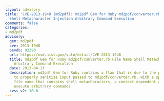 ```yaml
---
layout: advisory
title: 'CVE-2013-1948 (md2pdf): md2pdf Gem for Ruby md2pdf/converter.rb File Name
  Shell Metacharacter Injection Arbitrary Command Execution'
comments: false
categories:
- md2pdf
advisory:
  gem: md2pdf
  cve: 2013-1948
  osvdb: 92290
  url: https://nvd.nist.gov/vuln/detail/CVE-2013-1948
  title: md2pdf Gem for Ruby md2pdf/converter.rb File Name Shell Metacharacter Injection
    Arbitrary Command Execution
  date: 2013-04-13
  description: md2pdf Gem for Ruby contains a flaw that is due to the program failing
    to properly sanitize input passed to md2pdf/converter.rb. With a specially crafted
    file name that contains shell metacharacters, a context-dependent attacker can
    execute arbitrary commands
  cvss_v2: 10.0
---
```

